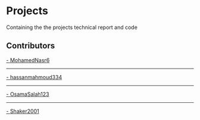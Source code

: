 # Projects
Containing the the projects technical report and code

## Contributors
<!-- Copy-paste in your Readme.md file -->

<!--  <a href = "https://github.com/Osama-Elzekred/Projects/graphs/contributors">
  <img src = "https://contrib.rocks/image?repo = Osama-Elzekred/Projects"/>
</a>  -->
<a href = "https://github.com/MohamedNasr6">
 - MohamedNasr6
</a>
<hr/>
<a href = "https://github.com/hassanmahmoud334">
 - hassanmahmoud334
</a>
<hr/>

<a href ="https://github.com/OsamaSalah123">
 - OsamaSalah123
</a>
<hr/>

<a href ="https://github.com/Shaker2001">
 - Shaker2001
</a>

<!-- Made with [contributors-img](https://contrib.rocks). -->
